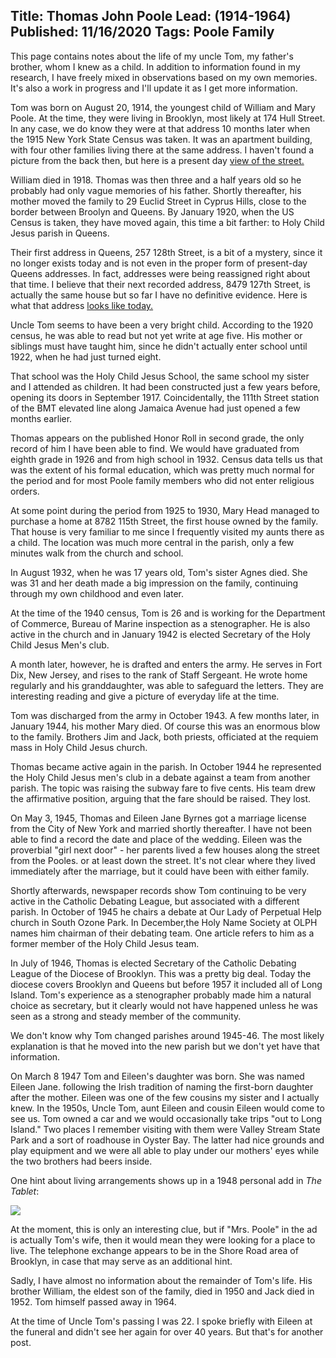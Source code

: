 Title: Thomas John Poole
Lead: (1914-1964)
Published: 11/16/2020
Tags: Poole Family
---
<p class="comment">This page contains notes about the life of my uncle Tom, my father's brother,
whom I knew as a child. In addition to information found in my research, I have
freely mixed in observations based on my own memories. It's also a work in progress
and I'll update it as I get more information.</p>

Tom was born on August 20, 1914, the youngest child of William and Mary Poole.
At the time, they were living in Brooklyn, most likely at 174 Hull Street. In
any case, we do know they were at that address 10 months later when the 1915
New York State Census was taken. It was an apartment building, with four other 
families living there at the same address. I haven't found a picture from the
back then, but here is a present day
[view of the street.](https://goo.gl/maps/rFXaYe1htdznqtpe9)

William died in 1918. Thomas was then three and a half years old so he probably
had only vague memories of his father. Shortly thereafter, his mother moved the
family to 29 Euclid Street in Cyprus Hills, close to the border between Broolyn
and Queens. By January 1920, when the US Census is taken, they have moved again,
this time a bit farther: to Holy Child Jesus parish in Queens.

Their first address in Queens, 257 128th Street, is a bit of a mystery, since it
no longer exists today and is not even in the proper form of present-day Queens
addresses. In fact, addresses were being reassigned right about that time. I believe
that their next recorded address, 8479 127th Street, is actually the same house
but so far I have no definitive evidence. Here is what that address
[looks like today.](https://goo.gl/maps/8pXS2bU28dwk6fVr8)

Uncle Tom seems to have been a very bright child. According to the 1920 census,
he was able to read but not yet write at age five. His mother or siblings
must have taught him, since he didn't actually enter school until 1922, when
he had just turned eight.

That school was the Holy Child Jesus School, the same school my sister and I
attended as children. It had been constructed just a few years before, opening
its doors in September 1917. Coincidentally, the 111th Street station of the
BMT elevated line along Jamaica Avenue had just opened a few months earlier.

Thomas appears on the published Honor Roll in second grade, the only record
of him I have been able to find. We would have graduated from eighth grade
in 1926 and from high school in 1932. Census data tells us that was the extent
of his formal education, which was pretty much normal for the period and for
most Poole family members who did not enter religious orders.

At some point during the period from 1925 to 1930, Mary Head managed to purchase
a home at 8782 115th Street, the first house owned by the family. That house
is very familiar to me since I frequently visited my aunts there as a child.
The location was much more central in the parish, only a few minutes walk
from the church and school.

In August 1932, when he was 17 years old, Tom's sister Agnes died. She was 31
and her death made a big impression on the family, continuing through my own
childhood and even later.

At the time of the 1940 census, Tom is 26 and is working for the Department
of Commerce, Bureau of Marine inspection as a stenographer. He is also active
in the church and in January 1942 is elected Secretary of the Holy Child Jesus
Men's club.

A month later, however, he is drafted and enters the army. He serves in
Fort Dix, New Jersey, and rises to the rank of Staff Sergeant. He wrote home
regularly and his granddaughter, was able to safeguard the letters. They are
interesting reading and give a picture of everyday life at the time.

Tom was discharged from the army in October 1943. A few months later, in January
1944, his mother Mary died. Of course this was an enormous blow to the family.
Brothers Jim and Jack, both priests, officiated at the requiem mass in Holy Child
Jesus church.

Thomas became active again in the parish. In October 1944 he represented the Holy
Child Jesus men's club in a debate against a team from another parish. The topic
was raising the subway fare to five cents. His team drew the affirmative position,
arguing that the fare should be raised. They lost.

On May 3, 1945, Thomas and Eileen Jane Byrnes got a marriage license from the
City of New York and married shortly thereafter. I have not been able to find
a record the date and place of the wedding. Eileen was the proverbial "girl
next door" - her parents lived a few houses along the street from the Pooles.
or at least down the street. It's not clear where they lived immediately
after the marriage, but it could have been with either family.

Shortly afterwards, newspaper records show Tom continuing to be very active in
the Catholic Debating League, but associated with a different parish. In October
of 1945 he chairs a debate at Our Lady of Perpetual Help church in South Ozone
Park. In December,the Holy Name Society at OLPH names him chairman of their
debating team. One article refers to him as a former member of the Holy Child
Jesus team.

In July of 1946, Thomas is elected Secretary of the Catholic Debating League
of the Diocese of Brooklyn. This was a pretty big deal. Today the diocese covers
Brooklyn and Queens but before 1957 it included all of Long Island. Tom's 
experience as a stenographer probably made him a natural choice as secretary,
but it clearly would not have happened unless he was seen as a strong and steady
member of the community.

We don't know why Tom changed parishes around 1945-46. The most likely explanation
is that he moved into the new parish but we don't yet have that information.

On March 8 1947 Tom and Eileen's daughter was born. She was named Eileen Jane.
following the Irish tradition of naming the first-born daughter after the mother.
Eileen was one of the few cousins my sister and I actually knew. In the 1950s,
Uncle Tom, aunt Eileen and cousin Eileen would come to see us. Tom owned a car
and we would occasionally take trips "out to Long Island." Two places I remember
visiting with them were Valley Stream State Park and a sort of roadhouse in
Oyster Bay. The latter had nice grounds and play equipment and we were all able
to play under our mothers' eyes while the two brothers had beers inside.

One hint about living arrangements shows up in a 1948 personal add in _The Tablet_:

<div style="width: 540px; margin: 0 auto"><img src="/images/apartment-wanted.jpg"></div>

At the moment, this is only an interesting clue, but if "Mrs. Poole" in the ad is
actually Tom's wife, then it would mean they were looking for a place to live. The
telephone exchange appears to be in the Shore Road area of Brooklyn, in case that
may serve as an additional hint.

Sadly, I have almost no information about the remainder of Tom's life. His brother
William, the eldest son of the family, died in 1950 and Jack died in 1952. Tom
himself passed away in 1964.

At the time of Uncle Tom's passing I was 22. I spoke briefly with Eileen at the
funeral and didn't see her again for over 40 years. But that's for another post.
